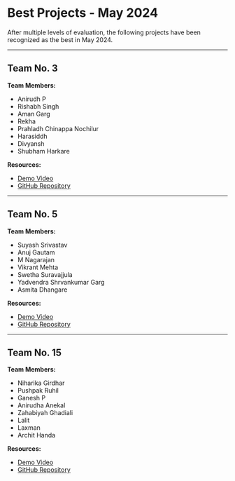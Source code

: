 # Best Projects - May 2024

After multiple levels of evaluation, the following projects have been recognized as the best in May 2024.

---

## Team No. 3

**Team Members:**
- Anirudh P 
- Rishabh Singh 
- Aman Garg 
- Rekha 
- Prahladh Chinappa Nochilur 
- Harasiddh 
- Divyansh 
- Shubham Harkare 

**Resources:**
- [Demo Video](https://www.youtube.com/live/P1Nk1J7atZs?feature=shared&t=2635)
- [GitHub Repository](https://github.com/rishabh11336/soft-engg-project-may-2024-se-may-3)
---

## Team No. 5

**Team Members:**
- Suyash Srivastav 
- Anuj Gautam 
- M Nagarajan 
- Vikrant Mehta 
- Swetha Suravajjula 
- Yadvendra Shrvankumar Garg 
- Asmita Dhangare 

**Resources:**
- [Demo Video](https://www.youtube.com/live/P1Nk1J7atZs?feature=shared&t=4848)
- [GitHub Repository](https://github.com/MasterSuyash1/soft-engg-project-may-2024-se-may-5)
---

## Team No. 15

**Team Members:**
- Niharika Girdhar 
- Pushpak Ruhil 
- Ganesh P 
- Anirudha Anekal 
- Zahabiyah Ghadiali 
- Lalit 
- Laxman 
- Archit Handa 

**Resources:**
- [Demo Video](https://youtu.be/uZIqNtQgD8E)
- [GitHub Repository](https://github.com/Ruhil-DS/soft-engg-project-may-2024-se-may-15)
